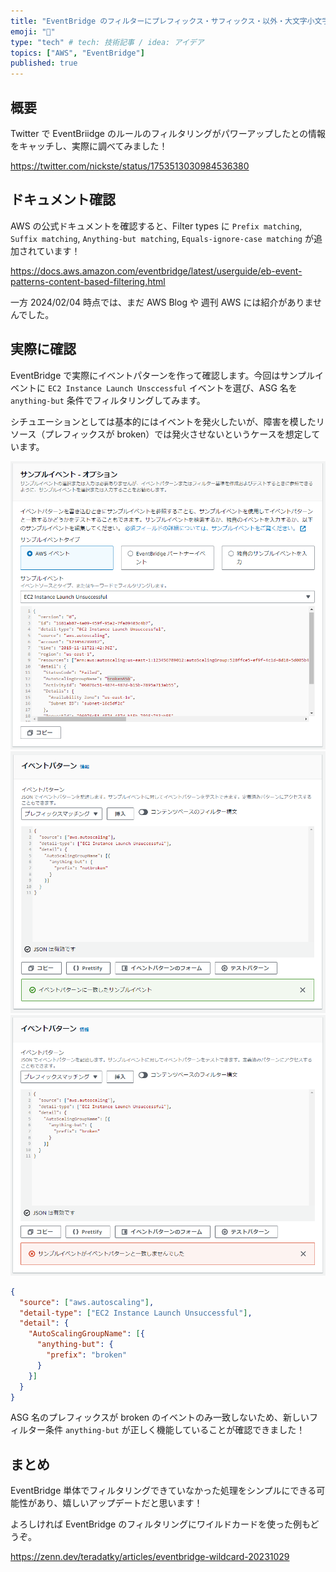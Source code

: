```yaml
---
title: "EventBridge のフィルターにプレフィックス・サフィックス・以外・大文字小文字無視の条件が追加されました！"
emoji: "🌉"
type: "tech" # tech: 技術記事 / idea: アイデア
topics: ["AWS", "EventBridge"]
published: true
---
```


## 概要

Twitter で EventBriidge のルールのフィルタリングがパワーアップしたとの情報をキャッチし、実際に調べてみました！

https://twitter.com/nickste/status/1753513030984536380

## ドキュメント確認

AWS の公式ドキュメントを確認すると、Filter types に `Prefix matching`, `Suffix matching`, `Anything-but matching`, `Equals-ignore-case matching` が追加されています！

https://docs.aws.amazon.com/eventbridge/latest/userguide/eb-event-patterns-content-based-filtering.html

一方 2024/02/04 時点では、まだ AWS Blog や 週刊 AWS には紹介がありませんでした。

## 実際に確認

EventBridge で実際にイベントパターンを作って確認します。今回はサンプルイベントに `EC2 Instance Launch Unsccessful` イベントを選び、ASG 名を `anything-but` 条件でフィルタリングしてみます。

シチュエーションとしては基本的にはイベントを発火したいが、障害を模したリソース（プレフィックスが broken）では発火させないというケースを想定しています。

![](/images/eventbridge-new-filter-20240204/sample-event.png)
![](/images/eventbridge-new-filter-20240204/filtering-result1.png)
![](/images/eventbridge-new-filter-20240204/filtering-result2.png)

```json:event-pattern.json
{
  "source": ["aws.autoscaling"],
  "detail-type": ["EC2 Instance Launch Unsuccessful"],
  "detail": {
    "AutoScalingGroupName": [{
      "anything-but": {
        "prefix": "broken"
      }
    }]
  }
}
```

ASG 名のプレフィックスが broken のイベントのみ一致しないため、新しいフィルター条件 `anything-but` が正しく機能していることが確認できました！

## まとめ

EventBridge 単体でフィルタリングできていなかった処理をシンプルにできる可能性があり、嬉しいアップデートだと思います！

よろしければ EventBridge のフィルタリングにワイルドカードを使った例もどうぞ。

https://zenn.dev/teradatky/articles/eventbridge-wildcard-20231029
